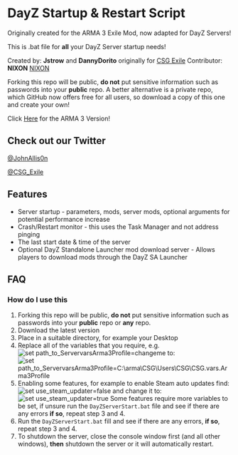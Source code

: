 # DayZ Startup & Restart Script

Originally created for the ARMA 3 Exile Mod, now adapted for DayZ Servers!

This is .bat file for **all** your DayZ Server startup needs!

Created by: **Jstrow** and **DannyDorito** originally for [CSG Exile](https://www.csgcommunity.com)
Contributor: **NIXON** [NIXON](https://github.com/niklashenrixon)

Forking this repo will be public, **do not** put sensitive information such as passwords into your **public** repo.
A better alternative is a private repo, which GitHub now offers free for all users, so download a copy of this one and create your own!

Click [Here](https://github.com/DannyDorito/ARMA-3-Startup-and-Restart-Script) for the ARMA 3 Version!

## Check out our Twitter

[@JohnAllis0n](https://twitter.com/JohnAllis0n)

[@CSG_Exile](https://twitter.com/CSG_Exile)

## Features

* Server startup - parameters, mods, server mods, optional arguments for potential performance increase
* Crash/Restart monitor - this uses the Task Manager and not address pinging
* The last start date & time of the server
* Optional DayZ Standalone Launcher mod download server - Allows players to download mods through the DayZ SA Launcher

## FAQ

### How do I use this

1. Forking this repo will be public, **do not** put sensitive information such as passwords into your **public** repo or **any** repo.
2. Download the latest version
3. Place in a suitable directory, for example your Desktop
4. Replace all of the variables that you require, e.g. ![set path_to_ServervarsArma3Profile=changeme](https://i.imgur.com/svri9W0.png) to: ![set path_to_ServervarsArma3Profile=C:\arma\CSG\Users\CSG\CSG.vars.Arma3Profile](https://i.imgur.com/p27kTKK.png)
5. Enabling some features, for example to enable Steam auto updates find: ![set use_steam_updater=false](https://i.imgur.com/dnlZHqs.png) and change it to: ![set use_steam_updater=true](https://i.imgur.com/7OPRUDR.png) Some features require more variables to be set, if unsure run the ``DayZServerStart.bat`` file and see if there are any errors **if so**, repeat step 3 and 4.
6. Run the ``DayZServerStart.bat`` fill and see if there are any errors, **if so**, repeat step 3 and 4.
7. To shutdown the server, close the console window first (and all other windows), **then** shutdown the server or it will automatically restart.
